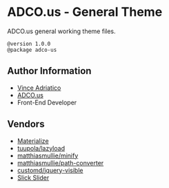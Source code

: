 # ADCO.us - General Theme

ADCO.us general working theme files.

```
@version 1.0.0
@package adco-us
```

## Author Information

- [Vince Adriatico](https://github.com/VinceAdriatico)
- [ADCO.us](https://adco.us/)
- Front-End Developer

## Vendors

- [Materialize](https://materializecss.com/)
- [tuupola/lazyload](https://github.com/tuupola/lazyload)
- [matthiasmullie/minify](https://github.com/matthiasmullie/minify)
- [matthiasmullie/path-converter](https://github.com/matthiasmullie/path-converter)
- [customd/jquery-visible](https://github.com/customd/jquery-visible)
- [Slick Slider](https://kenwheeler.github.io/slick/)
